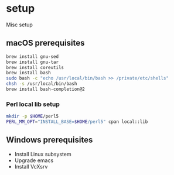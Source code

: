 # setup

Misc setup

## macOS prerequisites

```sh
brew install gnu-sed
brew install gnu-tar
brew install coreutils
brew install bash
sudo bash -c "echo /usr/local/bin/bash >> /private/etc/shells"
chsh -s /usr/local/bin/bash
brew install bash-completion@2
```

### Perl local lib setup

```sh
mkdir -p $HOME/perl5
PERL_MM_OPT="INSTALL_BASE=$HOME/perl5" cpan local::lib
```

## Windows prerequisites

* Install Linux subsystem
* Upgrade emacs
* Install VcXsrv
